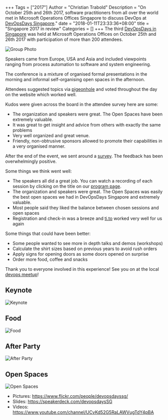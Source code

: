 +++
Tags = ["2017"]
Author = "Christian Trabold"
Description = "On October 25th and 26th 2017, software practitioners from all over the world met in Microsoft Operations Offices Singapore to discuss DevOps at [DevOpsDays Singapore](/events/2017-singapore/)."
date = "2018-01-11T23:33:36+08:00"
title = "Singapore 2017 in review"
Categories = []
+++
The third [DevOpsDays in Singapore](/events/2017-singapore/) was held at Microsoft Operations Offices on October 25th and 26th 2017 with participation of more than 200 attendees.

![Group Photo](https://farm5.staticflickr.com/4654/39559971442_1f79c809da_z_d.jpg)

Speakers came from Europe, USA and Asia and included viewpoints ranging from process automation to software and system engineering.

The conference is a mixture of organised formal presentations in the morning and informal self-organising open spaces in the afternoon.

Attendees suggested topics via [pigeonhole](https://pigeonhole.at/DODSG) and voted throughout the day on the website which worked well.

Kudos were given across the board in the attendee survey here are some:

* The organization and speakers were great. The Open Spaces have been extremely valuable.
* It was great to get insight and advice from others with exactly the same problems
* Very well organized and great venue.
* Friendly, non-obtrusive sponsors allowed to promote their capabilities in a very organised manner.

After the end of the event, we sent around a [survey](https://docs.google.com/forms/d/e/1FAIpQLScBkKdbLku0k2qo3jCj_ApcxBmmysnvJz8NHiOAOVVoHUggLA/viewform). The feedback has been overwhelmingly positive.

Some things we think went well:

* The speakers all did a great job. You can watch a recording of each session by clicking on the title on our [program page](/events/2017-singapore/program/).
* The organization and speakers were great. The Open Spaces was easily the best open spaces we had in DevOpsDays Singapore and extremely valuable.
* Most people said they liked the balance between chosen sessions and open spaces
* Registration and check-in was a breeze and [ti.to](https://ti.to/devopsdays-singapore/) worked very well for us again

Some things that could have been better:

* Some people wanted to see more in depth talks and demos (workshops)
* Calculate the shirt sizes based on previous years to avoid rush orders
* Apply signs for opening doors as some doors opened on surprise
* Order more food, coffee and snacks

Thank you to everyone involved in this experience! See you on at the local [devops meetup](http://www.meetup.com/DevOps-Singapore/)!

## Keynote

![Keynote](https://farm5.staticflickr.com/4481/37977723866_8a09898cfe_z_d.jpg)

## Food

![Food](https://farm5.staticflickr.com/4457/37977709906_16a8935f17_z_d.jpg)

## After Party

![After Party](https://farm5.staticflickr.com/4500/38000899652_a9205e3638_z_d.jpg)

## Open Spaces

![Open Spaces](https://farm5.staticflickr.com/4484/37978128726_aa5851fe89_z_d.jpg)

- Pictures: https://www.flickr.com/people/devopsdayssg/
- Slides: https://speakerdeck.com/devopsdaysSG
- Videos: https://www.youtube.com/channel/UCvKd52G5RaLAWVugTdY4pBA
